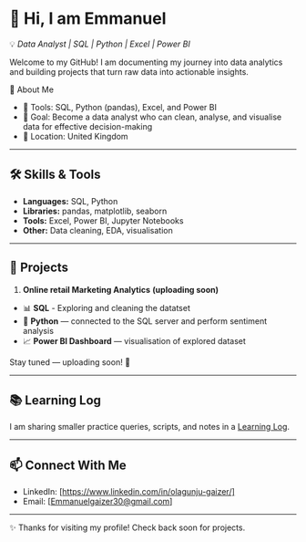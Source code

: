 
# 👋 Hi, I am Emmanuel

💡 *Data Analyst | SQL | Python | Excel | Power BI*

Welcome to my GitHub! I am documenting my journey into data analytics and building projects that turn raw data into actionable insights.

🚀 About Me
- 🌱 Tools: SQL, Python (pandas), Excel, and Power BI  
- 🎯 Goal: Become a data analyst who can clean, analyse, and visualise data for effective decision-making  
- 📍 Location: United Kingdom  

---

## 🛠️ Skills & Tools
- **Languages:** SQL, Python  
- **Libraries:** pandas, matplotlib, seaborn  
- **Tools:** Excel, Power BI, Jupyter Notebooks  
- **Other:** Data cleaning, EDA, visualisation  

---

## 📂 Projects
1. **Online retail Marketing Analytics** **(uploading soon)**
- 📊 **SQL** - Exploring and cleaning the datatset 
- 🐍 **Python** — connected to the SQL server and perform sentiment analysis
- 📈 **Power BI Dashboard** —  visualisation of explored dataset    

Stay tuned — uploading soon! 🚀  

---

## 📚 Learning Log
I am sharing smaller practice queries, scripts, and notes in a [Learning Log](https://github.com/yourusername/learning-log).  

---

## 📫 Connect With Me
- LinkedIn: [https://www.linkedin.com/in/olagunju-gaizer/]  
- Email: [Emmanuelgaizer30@gmail.com]  

---

✨ Thanks for visiting my profile! Check back soon for projects.
